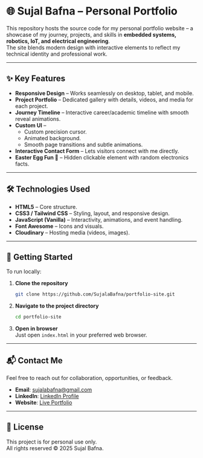 # 🌐 Sujal Bafna – Personal Portfolio

This repository hosts the source code for my personal portfolio website – a showcase of my journey, projects, and skills in **embedded systems, robotics, IoT, and electrical engineering**.  
The site blends modern design with interactive elements to reflect my technical identity and professional work.

---

## ✨ Key Features
- **Responsive Design** – Works seamlessly on desktop, tablet, and mobile.
- **Project Portfolio** – Dedicated gallery with details, videos, and media for each project.
- **Journey Timeline** – Interactive career/academic timeline with smooth reveal animations.
- **Custom UI** –  
  - Custom precision cursor.  
  - Animated background.  
  - Smooth page transitions and subtle animations.
- **Interactive Contact Form** – Lets visitors connect with me directly.
- **Easter Egg Fun 🎉** – Hidden clickable element with random electronics facts.

---

## 🛠️ Technologies Used
- **HTML5** – Core structure.
- **CSS3 / Tailwind CSS** – Styling, layout, and responsive design.
- **JavaScript (Vanilla)** – Interactivity, animations, and event handling.
- **Font Awesome** – Icons and visuals.
- **Cloudinary** – Hosting media (videos, images).

---

## 🚀 Getting Started
To run locally:

1. **Clone the repository**
   ```bash
   git clone https://github.com/SujalaBafna/portfolio-site.git 
   ```

2. **Navigate to the project directory**
   ```bash
   cd portfolio-site
   ```

3. **Open in browser**  
   Just open `index.html` in your preferred web browser.

---

## 📬 Contact Me
Feel free to reach out for collaboration, opportunities, or feedback.

- **Email**: sujalabafna@gmail.com  
- **LinkedIn**: [LinkedIn Profile](https://www.linkedin.com/in/sujal-bafna-884a8722b/)  
- **Website**: [Live Portfolio](https://sujalabafna.github.io/portfolio-site/)

---

## 📜 License
This project is for personal use only.  
All rights reserved © 2025 Sujal Bafna.
